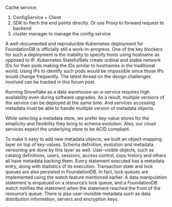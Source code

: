 Cache service:
1. ConfigService + Client
2. SDK to ftech the end points directly. Or use Proxy to forward request to backend
3. cluster manager to manage the config service

A well-documented and reproducible Kubernetes deployment for FoundationDB is officially still a work-in-progress. One of the key blockers for such a deployment is the inability to specify hosts using hostname as opposed to IP. Kubernetes StatefulSets create ordinal and stable network IDs for their pods making the IDs similar to hostnames in the traditional world. Using IPs to identify such pods would be impossible since those IPs would change frequently. The latest thread on the design challenges involved can be tracked in this forum post.

Running Snowflake as a data warehouse-as-a-service requires high availability even during software upgrades. As a result, multiple versions of the service can be deployed at the same time. And services accessing metadata must be able to handle multiple version of metadata objects.

While selecting a metadata store, we prefer key-value stores for the simplicity and flexibility they bring to schema evolution. Also, our cloud services expect the underlying store to be ACID compliant.

To make it easy to add new metadata objects, we built an object-mapping layer on top of key-values. Schema definition, evolution and metadata versioning are done by this layer as well. User-visible objects, such as catalog definitions, users, sessions, access control, copy history and others all have metadata backing them. Every statement executed has a metadata entry, along with statistics of its execution. Transaction state and lock queues are also persisted in FoundationDB. In fact, lock queues are implemented using the watch feature mentioned earlier. A data manipulation statement is enqueued on a resource’s lock queue, and a FoundationDB watch notifies the statement when the statement reached the front of the resource’s queue. There is also user-invisible metadata such as data distribution information, servers and encryption keys.



